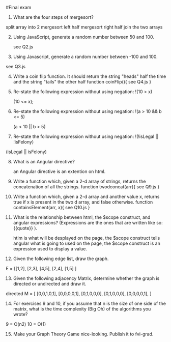 #Final exam

1. What are the four steps of mergesort?

  split array into 2
  mergesort left half
  mergesort right half
  join the two arrays

2. Using JavaScript, generate a random number between 50 and 100.

    see Q2.js

3. Using Javascript, generate a random number between -100 and 100.

  see Q3.js

4. Write a coin flip function. It should return the string "heads" half the time and the string     "tails" the other half
  function coinFlip(){
      see Q4.js
  }

5. Re-state the following expression without using negation: !(10 > x)

    (10 <= x);

6. Re-state the following expression without using negation: !(a > 10 && b <= 5)

    (a < 10 || b > 5)

7. Re-state the following expression without using negation: !(!isLegal || !isFelony)

  (isLegal || isFelony)

8. What is an Angular directive?

    an Angular directive is an extention on html.

9. Write a function which, given a 2-d array of strings, returns the concatenation of all the strings.
  function twodconcat(arr){
      see Q9.js
}

10. Write a function which, given a 2-d array and another value x, returns true if x is present in the two d array, and false otherwise.
  function containsElement(arr, x){
      see Q10.js
}

11. What is the relationship between html, the $scope construct, and angular expressions? (Expressions are the ones that are written like so: {{quote}} ).

    htlm is what will be desplayed on the page, the $scope construct tells angular what is
    going to used on the page, the $scope construct is an expression used to display a
    value.

12. Given the following edge list, draw the graph.

E = [[1,2], [2,3], [4,5], [2,4], [1,5]  ]

13. Given the following adjacency Matrix, determine whether the graph is directed or undirected and draw it.

  directed
M = [
  [0,0,1,0,1],
  [0,0,0,0,1],
  [0,1,0,0,0],
  [0,1,0,0,0],
  [0,0,0,0,1],
]

14. For exercises 9 and 10, if you assume that n is the size of one side of the matrix, what is the time complexity (Big Oh) of the algorithms you wrote?

  9 = O(n2)
  10 = O(1)

15. Make your Graph Theory Game nice-looking. Publish it to fvi-grad.

